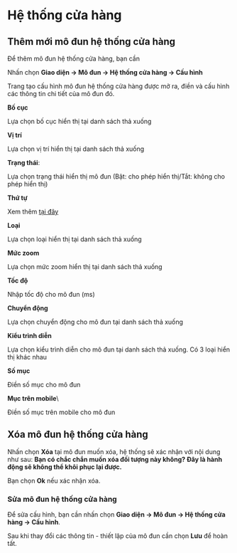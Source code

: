 # Hệ thống cửa hàng

## Thêm mới mô đun hệ thống cửa hàng

Để thêm mô đun hệ thống cửa hàng, bạn cần

Nhấn chọn **Giao diện -> Mô đun -> Hệ thống cửa hàng -> Cấu hình**

Trang tạo cấu hình mô đun hệ thống cửa hàng được mở ra, điền và cấu hình các thông tin chi tiết của mô đun đó.

**Bố cục**

Lựa chọn bố cục hiển thị tại danh sách thả xuống

**Vị trí**

Lựa chọn vị trí hiển thị tại danh sách thả xuống

**Trạng thái**:

Lựa chọn trạng thái hiển thị mô đun (Bật: cho phép hiển thị/Tắt: không cho phép hiển thị)

**Thứ tự**

Xem thêm [tại đây](https://mkmate.osd.vn/docs/common/logic)

**Loại**

Lựa chọn loại hiển thị tại danh sách thả xuống

**Mức zoom**

Lựa chọn mức zoom hiển thị tại danh sách thả xuống

**Tốc độ**

Nhập tốc độ cho mô đun (ms)

**Chuyển động**

Lựa chọn chuyển động cho mô đun tại danh sách thả xuống

**Kiểu trình diễn**

Lựa chọn kiểu trình diễn cho mô đun tại danh sách thả xuống. Có 3 loại hiển thị khác nhau

**Số mục**

Điền số mục cho mô đun

**Mục trên mobile**\

Điền số mục trên mobile cho mô đun

## Xóa mô đun hệ thống cửa hàng

Nhấn chọn **Xóa** tại mô đun muốn xóa, hệ thống sẽ xác nhận với nội dung như sau: **Bạn có chắc chắn muốn xóa đối tượng này không? Đây là hành động sẽ không thể khôi phục lại được.** 

Bạn chọn **Ok** nếu xác nhận xóa.

### Sửa mô đun hệ thống cửa hàng

Để sửa cấu hình, bạn cần nhấn chọn **Giao diện -> Mô đun -> Hệ thống cửa hàng -> Cấu hình**.

Sau khi thay đổi các thông tin - thiết lập của mô đun cần chọn **Lưu** để hoàn tất.
